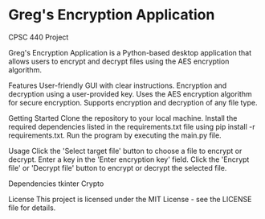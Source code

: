 # Greg's Encryption Application

CPSC 440 Project

Greg's Encryption Application is a Python-based desktop application that allows users to encrypt and decrypt files using the AES encryption algorithm.

Features
User-friendly GUI with clear instructions.
Encryption and decryption using a user-provided key.
Uses the AES encryption algorithm for secure encryption.
Supports encryption and decryption of any file type.

Getting Started
Clone the repository to your local machine.
Install the required dependencies listed in the requirements.txt file using pip install -r requirements.txt.
Run the program by executing the main.py file.

Usage
Click the 'Select target file' button to choose a file to encrypt or decrypt.
Enter a key in the 'Enter encryption key' field.
Click the 'Encrypt file' or 'Decrypt file' button to encrypt or decrypt the selected file.

Dependencies
tkinter
Crypto

License
This project is licensed under the MIT License - see the LICENSE file for details.
